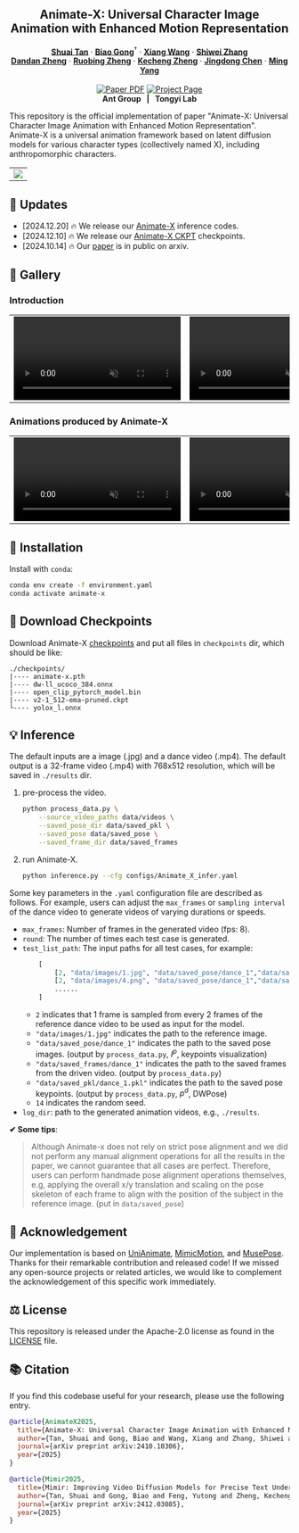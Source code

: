 
<p align="center">

  <h2 align="center">Animate-X: Universal Character Image Animation with Enhanced Motion Representation</h2>
  <p align="center">
    <a href=""><strong>Shuai Tan</strong></a>
    ·
    <a href="https://scholar.google.com/citations?user=BwdpTiQAAAAJ"><strong>Biao Gong</strong></a><sup>†</sup>
    ·
    <a href="https://scholar.google.com/citations?user=cQbXvkcAAAAJ"><strong>Xiang Wang</strong></a>
    ·
    <a href="https://scholar.google.com/citations?user=ZO3OQ-8AAAAJ"><strong>Shiwei Zhang</strong></a>
    <br>
    <a href="https://openreview.net/profile?id=~DanDan_Zheng1"><strong>Dandan Zheng</strong></a>
    ·
    <a href="https://scholar.google.com.hk/citations?user=S8FmqTUAAAAJ"><strong>Ruobing Zheng</strong></a>
    ·
    <a href="https://scholar.google.com/citations?user=hMDQifQAAAAJ"><strong>Kecheng Zheng</strong></a>
    ·
    <a href="https://openreview.net/profile?id=~Jingdong_Chen1"><strong>Jingdong Chen</strong></a>
    ·
    <a href="https://openreview.net/profile?id=~Ming_Yang2"><strong>Ming Yang</strong></a>            
    <br>
    <br>
        <a href="https://arxiv.org/abs/2410.10306"><img src='https://img.shields.io/badge/arXiv-Animate--X-red' alt='Paper PDF'></a>
        <a href='https://lucaria-academy.github.io/Animate-X/'><img src='https://img.shields.io/badge/Project_Page-Animate--X-blue' alt='Project Page'></a>
    <br>
    <b></a>Ant Group &nbsp; | &nbsp; </a>Tongyi Lab  </b>
    <br>
  </p>
</p>

This repository is the official implementation of paper "Animate-X: Universal Character Image Animation with Enhanced Motion Representation". Animate-X is a universal animation framework based on latent diffusion models for various character types (collectively named X), including anthropomorphic characters.
  <table align="center">
    <tr>
    <td>
      <img src="https://github.com/user-attachments/assets/fb2f4396-341f-4206-8d70-44d8b034f810">
    </td>
    </tr>
  </table>


## &#x1F4CC; Updates
* [2024.12.20] 🔥 We release our [Animate-X](https://github.com/antgroup/animate-x) inference codes.
* [2024.12.10] 🔥 We release our [Animate-X CKPT](https://huggingface.co/Shuaishuai0219/Animate-X) checkpoints.
* [2024.10.14] 🔥 Our [paper](https://arxiv.org/abs/2410.10306) is in public on arxiv.



<!-- <video controls loop src="https://cloud.video.taobao.com/vod/vs4L24EAm6IQ5zM3SbN5AyHCSqZIXwmuobrzqNztMRM.mp4" muted="false"></video> -->

## &#x1F304; Gallery
### Introduction 
<table class="center">
<tr>
    <td width=47% style="border: none">
        <video controls loop src="https://github.com/user-attachments/assets/085b70c4-cb68-4ac1-b45f-ed7f1c75bd5c" muted="false"></video>
    </td>
    <td width=53% style="border: none">
        <video controls loop src="https://github.com/user-attachments/assets/f6275c0d-fbca-43b4-b6d6-cf095723729e" muted="false"></video>
    </td>
</tr>
</table>

### Animations produced by Animate-X
<table class="center">
<tr>
    <td width=50% style="border: none">
        <video controls loop src="https://github.com/user-attachments/assets/732a3445-2054-4e7b-9c2d-9db21c39771e" muted="false"></video>
    </td>
        <td width=50% style="border: none">
        <video controls loop src="https://github.com/user-attachments/assets/f25af02c-e5be-4cab-ae64-c9e0b392643a" muted="false"></video>
    </td>
</tr>
</table>




## &#x1F680; Installation
Install with `conda`: 
```bash
conda env create -f environment.yaml
conda activate animate-x
```


## &#x1F680; Download Checkpoints
Download Animate-X [checkpoints](https://huggingface.co/Shuaishuai0219/Animate-X) and put all files in `checkpoints` dir, which should be like:
```
./checkpoints/
|---- animate-x.pth 
|---- dw-ll_ucoco_384.onnx
|---- open_clip_pytorch_model.bin
|---- v2-1_512-ema-pruned.ckpt
└---- yolox_l.onnx
```

## &#x1F4A1; Inference 

The default inputs are a image (.jpg) and a dance video (.mp4). The default output is a 32-frame video (.mp4) with 768x512 resolution, which will be saved in `./results` dir.

1. pre-process the video.
    ```bash
    python process_data.py \
        --source_video_paths data/videos \
        --saved_pose_dir data/saved_pkl \
        --saved_pose data/saved_pose \
        --saved_frame_dir data/saved_frames
    ```
2. run Animate-X.
    ```bash
    python inference.py --cfg configs/Animate_X_infer.yaml 
    ```


Some key parameters in the `.yaml` configuration file are described as follows. For example, users can adjust the `max_frames` or `sampling interval` of the dance video to generate videos of varying durations or speeds.
- `max_frames`: Number of frames in the generated video (fps: 8).
- `round`: The number of times each test case is generated.
- `test_list_path`: The input paths for all test cases, for example:
    ```python
        [
            [2, "data/images/1.jpg", "data/saved_pose/dance_1","data/saved_frames/dance_1","data/saved_pkl/dance_1.pkl", 14],
            [2, "data/images/4.png", "data/saved_pose/dance_1","data/saved_frames/dance_1","data/saved_pkl/dance_1.pkl", 14],
            ......
        ]
    ```
    - `2` indicates that 1 frame is sampled from every 2 frames of the reference dance video to be used as input for the model.
    - `"data/images/1.jpg"` indicates the path to the reference image.
    - `"data/saved_pose/dance_1"` indicates the path to the saved pose images. (output by `process_data.py`, $I^p$, keypoints visualization)
    - `"data/saved_frames/dance_1"` indicates the path to the saved frames from the driven video. (output by `process_data.py`)
    - `"data/saved_pkl/dance_1.pkl"` indicates the path to the saved pose keypoints. (output by `process_data.py`, $p^d$, DWPose)
    - `14` indicates the random seed.
- `log_dir`: path to the generated animation videos, e.g., `./results`.


**&#10004; Some tips**:

> Although Animate-x does not rely on strict pose alignment and we did not perform any manual alignment operations for all the results in the paper, we cannot guarantee that all cases are perfect. Therefore, users can perform handmade pose alignment operations themselves, e.g, applying the overall x/y translation and scaling on the pose skeleton of each frame to align with the position of the subject in the reference image. (put in `data/saved_pose`) 


## &#x1F4E7; Acknowledgement
Our implementation is based on [UniAnimate](https://github.com/ali-vilab/UniAnimate), [MimicMotion](https://github.com/Tencent/MimicMotion), and [MusePose](https://github.com/TMElyralab/MusePose). Thanks for their remarkable contribution and released code! If we missed any open-source projects or related articles, we would like to complement the acknowledgement of this specific work immediately.

## &#x2696; License
This repository is released under the Apache-2.0 license as found in the [LICENSE](LICENSE) file.

## &#x1F4DA; Citation
If you find this codebase useful for your research, please use the following entry.
```BibTeX
@article{AnimateX2025,
  title={Animate-X: Universal Character Image Animation with Enhanced Motion Representation},
  author={Tan, Shuai and Gong, Biao and Wang, Xiang and Zhang, Shiwei and Zheng, Dandan and Zheng, Ruobing and Zheng, Kecheng and Chen, Jingdong and Yang, Ming},
  journal={arXiv preprint arXiv:2410.10306},
  year={2025}
}

@article{Mimir2025,
  title={Mimir: Improving Video Diffusion Models for Precise Text Understanding},
  author={Tan, Shuai and Gong, Biao and Feng, Yutong and Zheng, Kecheng and Zheng, Dandan and Shi, Shuwei and Shen, Yujun and Chen, Jingdong and Yang, Ming},
  journal={arXiv preprint arXiv:2412.03085},
  year={2025}
}
```